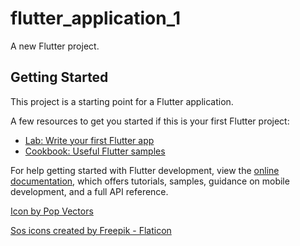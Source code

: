 # flutter_application_1

A new Flutter project.

## Getting Started

This project is a starting point for a Flutter application.

A few resources to get you started if this is your first Flutter project:

- [Lab: Write your first Flutter app](https://docs.flutter.dev/get-started/codelab)
- [Cookbook: Useful Flutter samples](https://docs.flutter.dev/cookbook)

For help getting started with Flutter development, view the
[online documentation](https://docs.flutter.dev/), which offers tutorials,
samples, guidance on mobile development, and a full API reference.


<a href="https://www.freepik.com/icon/user_8742495">Icon by Pop Vectors</a>

<a href="https://www.flaticon.com/free-icons/sos" title="sos icons">Sos icons created by Freepik - Flaticon</a>